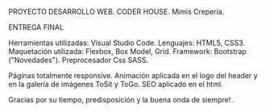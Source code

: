 PROYECTO DESARROLLO WEB. CODER HOUSE. Mimis Crepería.

ENTREGA FINAL

Herramientas utilizadas: Visual Studio Code. Lenguajes: HTML5, CSS3. Maquetación utilizada: Flexbox, Box Model, Grid. Framework: Bootstrap ("Novedades"). Preprocesador Css SASS.

Páginas totalmente responsive.
Animación aplicada en el logo del header y en la galería de imágenes ToSit y ToGo.
SEO aplicado en el html.



Gracias por su tiempo, predisposición y la buena onda de siempre! .